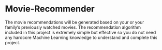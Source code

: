 # Movie-Recommender
The movie recommendations will be generated based on your or your family’s previously watched movies. The recommendation algorithm included in this project is extremely simple but effective so you do not need any hardcore Machine Learning knowledge to understand and complete this project.
